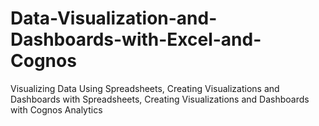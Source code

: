 # Data-Visualization-and-Dashboards-with-Excel-and-Cognos
Visualizing Data Using Spreadsheets, Creating Visualizations and Dashboards with Spreadsheets, Creating Visualizations and Dashboards with Cognos Analytics
